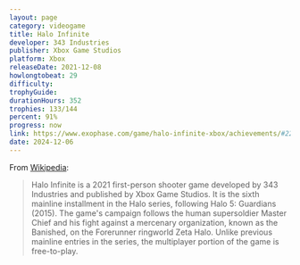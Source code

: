```yaml
---
layout: page
category: videogame
title: Halo Infinite
developer: 343 Industries
publisher: Xbox Game Studios
platform: Xbox
releaseDate: 2021-12-08
howlongtobeat: 29
difficulty:
trophyGuide:
durationHours: 352
trophies: 133/144
percent: 91%
progress: now
link: https://www.exophase.com/game/halo-infinite-xbox/achievements/#2209141
date: 2024-12-06
---
```


From [Wikipedia](https://en.wikipedia.org/wiki/Halo_Infinite):

> Halo Infinite is a 2021 first-person shooter game developed by 343 Industries and published by Xbox Game Studios. It is the sixth mainline installment in the Halo series, following Halo 5: Guardians (2015). The game's campaign follows the human supersoldier Master Chief and his fight against a mercenary organization, known as the Banished, on the Forerunner ringworld Zeta Halo. Unlike previous mainline entries in the series, the multiplayer portion of the game is free-to-play.
